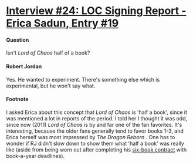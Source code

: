 # [Interview #24: LOC Signing Report - Erica Sadun, Entry #19](https://www.theoryland.com/intvmain.php?i=24#19)

#### Question

Isn't
*Lord of Chaos*
half of a book?

#### Robert Jordan

Yes. He wanted to experiment. There's something else which is experimental, but he won't say what.

#### Footnote

I asked Erica about this concept that
*Lord of Chaos*
is 'half a book', since it was mentioned a lot in reports of the period. I told her I thought it was odd, since now (2011)
*Lord of Chaos*
is by and far one of the fan favorites. It's interesting, because the older fans generally tend to favor books 1-3, and Erica herself was most impressed by
*The Dragon Reborn*
. One has to wonder if RJ didn't slow down to show them what 'half a book' was really like (aside from being worn out after completing his
[six-book contract](http://www.theoryland.com/intvmain.php?i=9#19)
with book-a-year deadlines).

